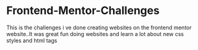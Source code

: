 # Frontend-Mentor-Challenges
This is the challenges i ve done creating websites on the frontend mentor website..It was great fun doing websites and learn a lot about new css styles and html tags
